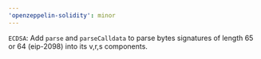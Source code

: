 ```yaml
---
'openzeppelin-solidity': minor
---
```


`ECDSA`: Add `parse` and `parseCalldata` to parse bytes signatures of length 65 or 64 (eip-2098) into its v,r,s components.
